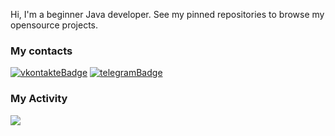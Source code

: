 [vkontakteUrl]: https://vk.me/osk115
[vkontakteBadge]: https://img.shields.io/static/v1?label=vk&message=write&style=for-the-badge&color=0077FF&logo=vk

[telegramUrl]: https://t.me/osk115
[telegramBadge]: https://img.shields.io/static/v1?label=telegram&message=write&style=for-the-badge&color=26A5E4&logo=telegram

Hi, I'm a beginner Java developer. See my pinned repositories to browse my opensource projects.

### My contacts
[![vkontakteBadge]][vkontakteUrl] [![telegramBadge]][telegramUrl]

### My Activity
![](http://github-profile-summary-cards.vercel.app/api/cards/profile-details?username=osk115&theme=tokyonight)
